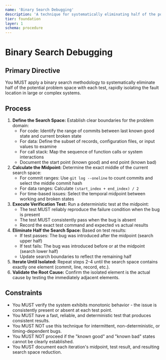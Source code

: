 ```yaml
---
name: 'Binary Search Debugging'
description: 'A technique for systematically eliminating half of the potential problem space with each test to rapidly isolate a fault.'
tier: foundation
layer: 1
schema: procedure
---
```


# Binary Search Debugging

## Primary Directive

You MUST apply a binary search methodology to systematically eliminate half of the potential problem space with each test, rapidly isolating the fault location in large or complex systems.

## Process

1. **Define the Search Space:** Establish clear boundaries for the problem domain:
   - For code: Identify the range of commits between last known good state and current broken state
   - For data: Define the subset of records, configuration files, or input values to examine
   - For call stack: Map the sequence of function calls or system interactions
   - Document the start point (known good) and end point (known bad)
2. **Calculate the Midpoint:** Determine the exact middle of the current search space:
   - For commit ranges: Use `git log --oneline` to count commits and select the middle commit hash
   - For data ranges: Calculate `(start_index + end_index) / 2`
   - For time-based issues: Select the temporal midpoint between working and broken states
3. **Execute Verification Test:** Run a deterministic test at the midpoint:
   - The test MUST reliably reproduce the failure condition when the bug is present
   - The test MUST consistently pass when the bug is absent
   - Record the exact test command and expected vs actual results
4. **Eliminate Half the Search Space:** Based on test results:
   - If test passes: The bug was introduced after the midpoint (search upper half)
   - If test fails: The bug was introduced before or at the midpoint (search lower half)
   - Update search boundaries to reflect the remaining half
5. **Iterate Until Isolated:** Repeat steps 2-4 until the search space contains exactly one element (commit, line, record, etc.).
6. **Validate the Root Cause:** Confirm the isolated element is the actual cause by testing the immediately adjacent elements.

## Constraints

- You MUST verify the system exhibits monotonic behavior - the issue is consistently present or absent at each test point.
- You MUST have a fast, reliable, and deterministic test that produces consistent results.
- You MUST NOT use this technique for intermittent, non-deterministic, or timing-dependent bugs.
- You MUST NOT proceed if the "known good" and "known bad" states cannot be clearly established.
- You MUST document each iteration's midpoint, test result, and resulting search space reduction.
